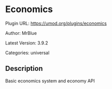 # Economics

Plugin URL: https://umod.org/plugins/economics

Author: MrBlue

Latest Version: 3.9.2

Categories: universal

## Description

Basic economics system and economy API
